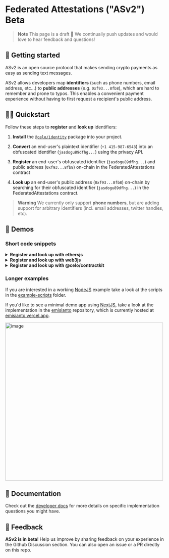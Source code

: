 
# Federated Attestations ("ASv2") Beta

> **Note**
> This page is a draft 🙌 We continually push updates and would love to hear feedback and questions!

## 👋 Getting started

ASv2 is an open source protocol that makes sending crypto payments as easy as sending text messages.

ASv2 allows developers map **identifiers** (such as phone numbers, email address, etc...) to **public addresses** (e.g. `0xf93...8fb8`), which are hard to remember and prone to typos. This enables a convenient payment experience without having to first request a recipient's public address.

## 🧑‍💻 Quickstart

Follow these steps to **register** and **look up** identifiers:

1. **Install** the [`@celo/identity`](https://www.npmjs.com/package/@celo/identity) package into your project.

2. **Convert** an end-user's plaintext identifier (`+1 415-987-6543`) into an obfuscated identifier (`jasdogu89dfhg...`) using the privacy API.

3. **Register** an end-user's obfuscated identifier (`jasdogu89dfhg...`) and public address (`0xf93...8fb8`) on-chain in the FederatedAttestations contract

4. **Look up** an end-user's public address (`0xf93...8fb8`) on-chain by searching for their obfuscated identifier (`jasdogu89dfhg...`) in the FederatedAttestations contract.

> **Warning**
> We currently only support **phone numbers**, but are adding support for arbitrary identifiers (incl. email addresses, twitter handles, etc).

## 🚀 Demos

### Short code snippets

<details>

<summary><b>Register and look up with ethersjs</b></summary>

You will need to have created a data encryption key (DEK) and [registered](https://docs.celo.org/developer/contractkit/data-encryption-key) it to your issuer account.

See example NodeJS implementation for more details: [example-scripts/registerAttestation-ethers.ts](example-scripts/registerAttestation-ethers.ts)

```typescript
import { OdisUtils } from '@celo/identity'
import {
    AuthenticationMethod,
    AuthSigner,
} from "@celo/identity/lib/odis/query";
import { ethers, Wallet } from "ethers";

let phoneNumber, account, attestationIssuedTime, DEK_PRIVATE_KEY

const provider = new ethers.providers.JsonRpcProvider(ALFAJORES_RPC);
const wallet = new Wallet(ISSUER_PRIVATE_KEY, provider);

const authSigner: AuthSigner = {
    authenticationMethod: AuthenticationMethod.ENCRYPTION_KEY,
    rawKey: DEK_PRIVATE_KEY,
};

const accountsContract = new ethers.Contract(
    ACCOUNTS_PROXY_ADDRESS,
    ACCOUNTS_CONTRACT.abi,
    wallet
);
const federatedAttestationsContract = new ethers.Contract(
    FA_PROXY_ADDRESS,
    FA_CONTRACT.abi,
    wallet
);
const odisPaymentsContract = new ethers.Contract(
    ODIS_PAYMENTS_PROXY_ADDRESS,
    ODIS_PAYMENTS_CONTRACT.abi,
    wallet
);

accountsContract.setAccountDataEncryptionKey(DEK_PUBLIC_KEY);

const identifier = (
    await OdisUtils.PhoneNumberIdentifier.getPhoneNumberIdentifier(
        phoneNumber,
        wallet.address,
        authSigner,
        OdisUtils.Query.getServiceContext("alfajores")
    )
).phoneHash;

await federatedAttestationsContract.registerAttestationAsIssuer(
    identifier,
    account,
    attestationIssuedTime
);

const attestations =
    await federatedAttestationsContract.lookupAttestations(identifier, [
        wallet.address,
    ]);
```

</details>

<details>

<summary><b>Register and look up with web3js</b></summary>

You will need to have created a data encryption key (DEK) and [registered](https://docs.celo.org/developer/contractkit/data-encryption-key) it to your issuer account.

See example NodeJS implementation for more details: [example-scripts/registerAttestation-web3.ts](example-scripts/registerAttestation-web3.ts)

```typescript
import { OdisUtils } from '@celo/identity'

// initialize variables accordingly
let issuer, phoneNumber, account, attestationIssuedTime, DEK_PRIVATE_KEY, federatedAttestationsContract

// get identifier from phone number
const authSigner = {
    authenticationMethod: OdisUtils.Query.AuthenticationMethod.ENCRYPTION_KEY,
    rawKey: DEK_PRIVATE_KEY
}
const identifier = (await OdisUtils.PhoneNumberIdentifier.getPhoneNumberIdentifier(
  phoneNumber,
  issuer.address,
  authSigner,
  OdisUtils.Query.getServiceContext('alfajores')
)).phoneHash

// upload identifier <-> address mapping to onchain registry
await federatedAttestationsContract.methods
  .registerAttestationAsIssuer(
      identifier,
      account,
      attestationIssuedTime
  )
  .send({from: this.issuer.address, gas: 50000});

// lookup accounts mapped to the given phone number
const attestations = await federatedAttestationsContract.methods
  .lookupAttestations(identifier, [this.issuer.address])
  .call();
console.log(attestations.accounts)
```

</details>

<details>

<summary><b>Register and look up with @celo/contractkit</b></summary>

Install the `@celo/contractkit` package, using version `>=2.3.0`

See example NodeJS implementation for more details:  [example-scripts/registerAttestation-contractKit.ts](example-scripts/registerAttestation-contractKit.ts)

```typescript
import { OdisUtils } from '@celo/identity'

// initialize variables
let kit, issuer, phoneNumber, account, attestationIssuedTime
const federatedAttestationsContract = await kit.contracts.getFederatedAttestations();

// get identifier from phone number
const authSigner = {
  authenticationMethod: OdisUtils.Query.AuthenticationMethod.WALLET_KEY,
  contractKit: kit,
};
const identifier = (await OdisUtils.PhoneNumberIdentifier.getPhoneNumberIdentifier(
  phoneNumber,
  issuer.address,
  authSigner,
  OdisUtils.Query.getServiceContext('alfajores')
)).phoneHash

// upload identifier <-> address mapping to onchain registry
await federatedAttestationsContract
  .registerAttestationAsIssuer(identifier, account, attestationIssuedTime)
  .send();

// lookup accounts mapped to the given phone number
const attestations = await federatedAttestationsContract.lookupAttestations(
  identifier,
  [issuer.address]
);
console.log(attestations.accounts)
```

</details>

### Longer examples

If you are interested in a working [NodeJS](https://nodejs.org/en/) example take a look at the scripts in the [example-scripts](example-scripts/) folder.

If you'd like to see a minimal demo app using [NextJS](https://nextjs.org/), take a look at the implementation in the [emisianto](https://github.com/isabellewei/emisianto) repository, which is currently hosted at [emisianto.vercel.app](https://emisianto.vercel.app/).

<img width="500" alt="image" src="https://user-images.githubusercontent.com/46296830/205343775-60e429ea-f5e5-42b2-9474-8ca7dfe842cc.png">

## 📄 Documentation

Check out the [developer docs](docs.md) for more details on specific implementation questions you might have.

## 📣 Feedback

**ASv2 is in beta**! Help us improve by sharing feedback on your experience in the Github Discussion section. You can also open an issue or a PR directly on this repo.
